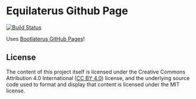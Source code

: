 # Equilaterus Github Page

[![Build Status](https://travis-ci.org/equilaterus/equilaterus.github.io.svg?branch=master)](https://travis-ci.org/equilaterus/equilaterus.github.io) 

Uses [Bootlaterus GitHub Pages](https://github.com/equilaterus/bootlaterus.gh-pages)!

## License

The content of this project itself is licensed under the Creative Commons Attribution 4.0 International ([CC BY 4.0](https://creativecommons.org/licenses/by/4.0/)) license, and the underlying source code used to format and display that content is licensed under the MIT license.
